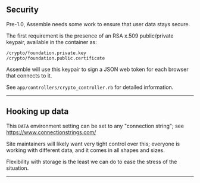 ## Security

Pre-1.0, Assemble needs some work to ensure that user data stays secure.

The first requirement is the presence
of an RSA x.509 public/private keypair,
available in the container as:

```
/crypto/foundation.private.key
/crypto/foundation.public.certificate
```

Assemble will use this keypair to sign a JSON web token
for each browser that connects to it.

See `app/controllers/crypto_controller.rb` for detailed information.

- - -

## Hooking up data

This `DATA` environment setting
can be set to any "connection string";
see https://www.connectionstrings.com/

Site maintainers will likely want very tight control over this;
everyone is working with different data,
and it comes in all shapes and sizes.

Flexibility with storage is the least we can do
to ease the stress of the situation.

- - -


